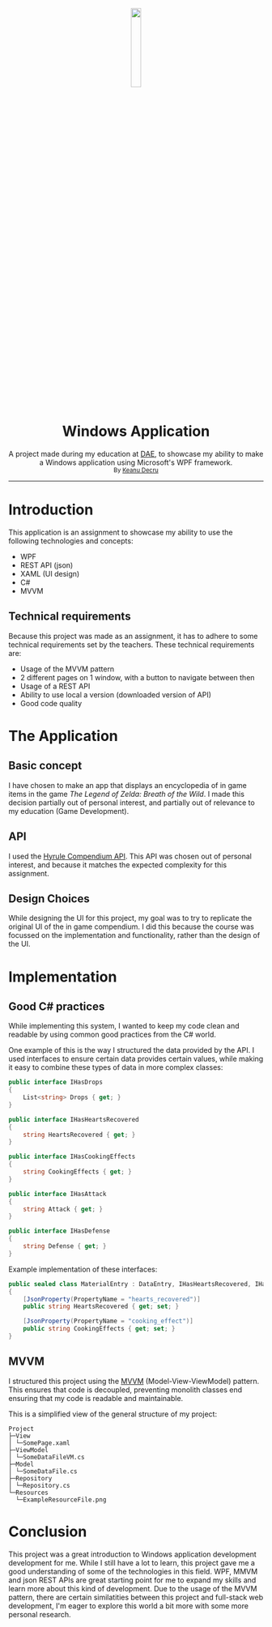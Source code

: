 <p align="center">
<img src="https://www.digitalartsandentertainment.be/dae/images/DAE_headerLogo.png" length=20% width=20%>
</p>
<h1 align="center">Windows Application</h1>
<p align="center">A project made during my education at <a href="https://www.digitalartsandentertainment.be/">DAE</a>, to showcase my ability to make a Windows application using Microsoft's WPF framework.<br>
<sub>By <a href="https://keanudecru.myportfolio.com/">Keanu Decru</a></sub></p>

***

# Introduction
This application is an assignment to showcase my ability to use the following technologies and concepts:
 * WPF
 * REST API (json)
 * XAML (UI design)
 * C#
 * MVVM
## Technical requirements
Because this project was made as an assignment, it has to adhere to some technical requirements set by the teachers. These technical requirements are:
 * Usage of the MVVM pattern
 * 2 different pages on 1 window, with a button to navigate between then
 * Usage of a REST API
 * Ability to use local a version (downloaded version of API)
 * Good code quality
# The Application
## Basic concept
I have chosen to make an app that displays an encyclopedia of in game items in the game *The Legend of Zelda: Breath of the Wild*. I made this decision partially out of personal interest, and partially out of relevance to my education (Game Development).
## API
I used the [Hyrule Compendium API](https://github.com/gadhagod/Hyrule-Compendium-API). This API was chosen out of personal interest, and because it matches the expected complexity for this assignment.
## Design Choices
While designing the UI for this project, my goal was to try to replicate the original UI of the in game compendium. I did this because the course was focussed on the implementation and functionality, rather than the design of the UI.
# Implementation
## Good C# practices
While implementing this system, I wanted to keep my code clean and readable by using common good practices from the C# world.

One example of this is the way I structured the data provided by the API. I used interfaces to ensure certain data provides certain values, while making it easy to combine these types of data in more complex classes:
```cs
public interface IHasDrops
{
    List<string> Drops { get; }
}

public interface IHasHeartsRecovered
{
    string HeartsRecovered { get; }
}

public interface IHasCookingEffects
{
    string CookingEffects { get; }
}

public interface IHasAttack
{
    string Attack { get; }
}

public interface IHasDefense
{
    string Defense { get; }
}
```
Example implementation of these interfaces:
```cs
public sealed class MaterialEntry : DataEntry, IHasHeartsRecovered, IHasCookingEffects
{
    [JsonProperty(PropertyName = "hearts_recovered")]
    public string HeartsRecovered { get; set; }

    [JsonProperty(PropertyName = "cooking_effect")]
    public string CookingEffects { get; set; }
}
```
## MVVM
I structured this project using the [MVVM](https://en.wikipedia.org/wiki/Model%E2%80%93view%E2%80%93viewmodel) (Model-View-ViewModel) pattern. This ensures that code is decoupled, preventing monolith classes end ensuring that my code is readable and maintainable.

This is a simplified view of the general structure of my project:
```
Project
├─View
│ └─SomePage.xaml
├─ViewModel
│ └─SomeDataFileVM.cs
├─Model
│ └─SomeDataFile.cs
├─Repository
│ └─Repository.cs
└─Resources
  └─ExampleResourceFile.png
  ```
# Conclusion
This project was a great introduction to Windows application development development for me. While I still have a lot to learn, this project gave me a good understanding of some of the technologies in this field. WPF, MMVM and json REST APIs are great starting point for me to expand my skills and learn more about this kind of development. Due to the usage of the MVVM pattern, there are certain similatities between this project and full-stack web development, I'm eager to explore this world a bit more with some more personal research.
